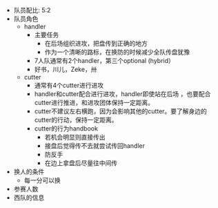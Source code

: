 - 队员配比: 5:2
- 队员角色
  - handler
    - 主要任务
      - 在后场组织进攻，把盘传到正确的地方
      - 作为一个清晰的路标，在换防的时候减少全队传盘犹豫
    - 7人队通常有2个handler，第三个optional (hybrid）
    - 好书，川儿，Zeke，卅
  - cutter
    - 通常有4个cutter进行进攻
    - handler和cutter配合进行进攻，handler即使站在后场 ，也要配合cutter进行推进，和进攻团体保持一定距离。
    - cutter不建议左右横跑，因为会影响其他的cutter。要了解身边的cutter的行动，保持一定距离。
    - cutter的行为handbook
      - 若机会明显则直接传出
      - 接盘后觉得传不去就尝试传回handler
      - 防反手
      - 在边上拿盘后尽量往中间传
- 换人的条件
  - 每一分可以换
- 参赛人数
- 西队的信息

